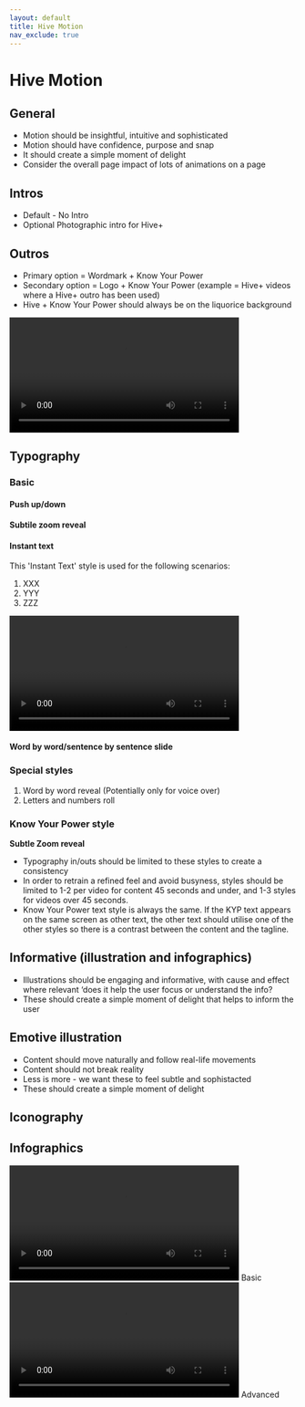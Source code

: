 ```yaml
---
layout: default
title: Hive Motion
nav_exclude: true
---
```


# Hive Motion

## General

 - Motion should be insightful, intuitive and sophisticated
 - Motion should have confidence, purpose and snap
 - It should create a simple moment of delight
 - Consider the overall page impact of lots of animations on a page
 
## Intros
 
  - Default - No Intro
  - Optional Photographic intro for Hive+
  
## Outros
 
  - Primary option = Wordmark + Know Your Power
  - Secondary option = Logo + Know Your Power (example = Hive+ videos where a Hive+ outro has been used)
  - Hive + Know Your Power should always be on the liquorice background
  
<video src="/hive-motion/assets/outro-primary.mp4" width="80%" controls></video>

## Typography
 
### Basic
 
#### Push up/down

#### Subtile zoom reveal

#### Instant text

This 'Instant Text' style is used for the following scenarios:

 1. XXX
 2. YYY
 3. ZZZ

<video src="/hive-motion/assets/typography-instant.mp4" width="80%" controls></video>
 
#### Word by word/sentence by sentence slide
 
### Special styles
 
 1. Word by word reveal (Potentially only for voice over)
 2. Letters and numbers roll
 
### Know Your Power style
 
**Subtle Zoom reveal**
 
 - Typography in/outs should be limited to these styles to create a consistency
 - In order to retrain a refined feel and avoid busyness, styles should be limited to 1-2 per video for content 45 seconds and under, and 1-3 styles for videos over 45 seconds. 
 - Know Your Power text style is always the same. If the KYP text appears on the same screen as other text, the other text should utilise one of the other styles so there is a contrast between the content and the tagline.

## Informative (illustration and infographics)

 - Illustrations should be engaging and informative, with cause and effect where relevant
‘does it help the user focus or understand the info?
 - These should create a simple moment of delight that helps to inform the user
 
## Emotive illustration

 - Content should move naturally and follow real-life movements
 - Content should not break reality
 - Less is more - we want these to feel subtle and sophistacted
 - These should create a simple moment of delight
 
## Iconography
 
 
## Infographics


<div class="grid">
	<div>
		<video src="/hive-motion/assets/typography-instant.mp4" width="80%" autoplay></video>
		<span class="gallerytitle">Basic</span>
	</div>
	<div>
   		<video src="/hive-motion/assets/outro-primary.mp4" width="80%" autoplay></video>
		<span class="gallerytitle">Advanced</span>
	</div>
</div>